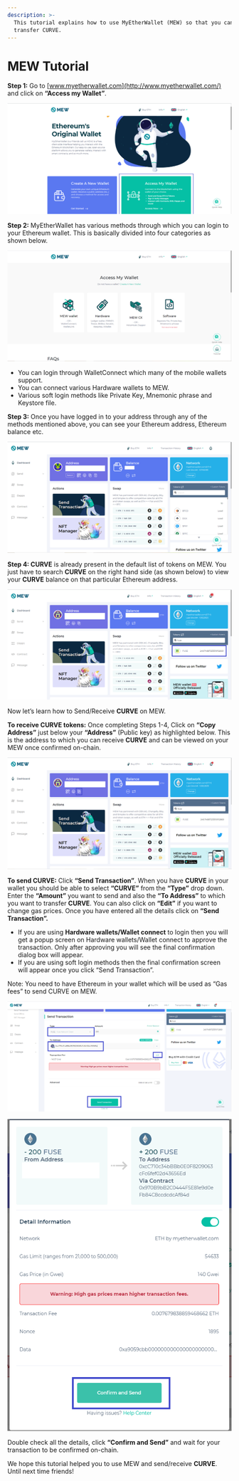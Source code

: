 ```yaml
---
description: >-
  This tutorial explains how to use MyEtherWallet (MEW) so that you can view and
  transfer CURVE.
---
```


# MEW Tutorial

**Step 1:** Go to [www.myetherwallet.com](http://www.myetherwallet.com/) and click on **“Access my Wallet”**.

![](../../.gitbook/assets/2%20%283%29.png)

**Step 2:** MyEtherWallet has various methods through which you can login to your Ethereum wallet. This is basically divided into four categories as shown below.

![](../../.gitbook/assets/1%20%282%29.png)

* You can login through WalletConnect which many of the mobile wallets support.
* You can connect various Hardware wallets to MEW.
* Various soft login methods like Private Key, Mnemonic phrase and Keystore file.

**Step 3:** Once you have logged in to your address through any of the methods mentioned above, you can see your Ethereum address, Ethereum balance etc.

![](../../.gitbook/assets/6%20%283%29.png)

**Step 4: CURVE** is already present in the default list of tokens on MEW. You just have to search **CURVE** on the right hand side \(as shown below\) to view your **CURVE** balance on that particular Ethereum address.

![](../../.gitbook/assets/7%20%282%29.png)

Now let’s learn how to Send/Receive **CURVE** on MEW.

**To receive CURVE tokens:** Once completing Steps 1-4, Click on **“Copy Address”** just below your **“Address”** \(Public key\) as highlighted below. This is the address to which you can receive **CURVE** and can be viewed on your MEW once confirmed on-chain.

![](../../.gitbook/assets/8.png)

**To send CURVE:** Click **“Send Transaction”**. When you have **CURVE** in your wallet you should be able to select **“CURVE”** from the **“Type”** drop down. Enter the **“Amount”** you want to send and also the **“To Address”** to which you want to transfer **CURVE**. You can also click on **“Edit”** if you want to change gas prices. Once you have entered all the details click on **“Send Transaction”.**

* If you are using **Hardware wallets/Wallet connect** to login then you will get a popup screen on Hardware wallets/Wallet connect to approve the transaction. Only after approving you will see the final confirmation dialog box will appear.
*  If you are using soft login methods then the final confirmation screen will appear once you click “Send Transaction”.

Note: You need to have Ethereum in your wallet which will be used as “Gas fees” to send CURVE on MEW.

![](../../.gitbook/assets/9%20%282%29.png)

![](../../.gitbook/assets/10%20%281%29.png)

Double check all the details, click **“Confirm and Send”** and wait for your transaction to be confirmed on-chain.

We hope this tutorial helped you to use MEW and send/receive **CURVE**. Until next time friends!

